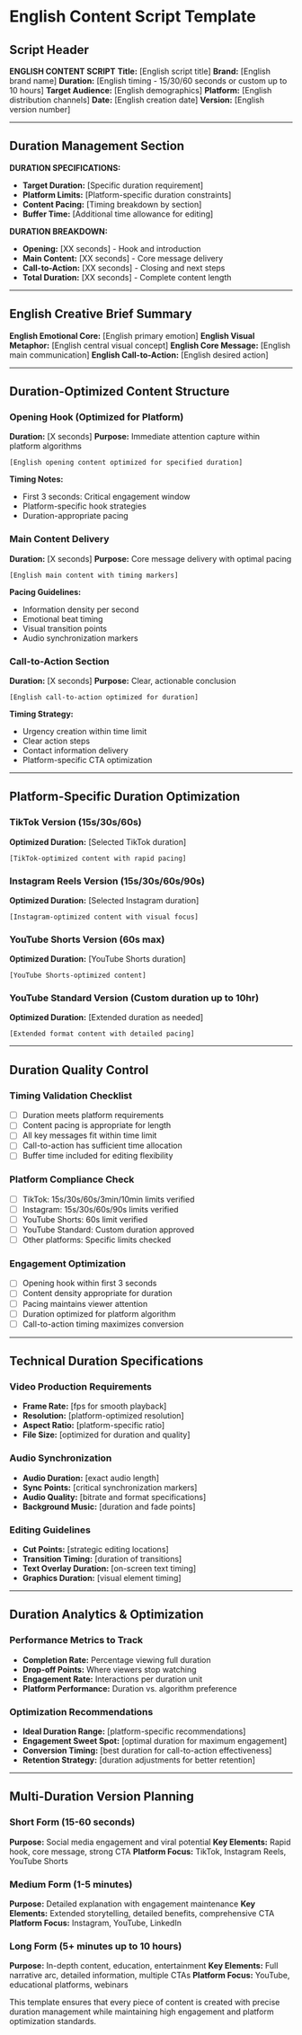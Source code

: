 # English Content Script Template

## Script Header

**ENGLISH CONTENT SCRIPT**
**Title:** [English script title]
**Brand:** [English brand name]
**Duration:** [English timing - 15/30/60 seconds or custom up to 10 hours]
**Target Audience:** [English demographics]
**Platform:** [English distribution channels]
**Date:** [English creation date]
**Version:** [English version number]

---

## Duration Management Section

**DURATION SPECIFICATIONS:**
- **Target Duration:** [Specific duration requirement]
- **Platform Limits:** [Platform-specific duration constraints]
- **Content Pacing:** [Timing breakdown by section]
- **Buffer Time:** [Additional time allowance for editing]

**DURATION BREAKDOWN:**
- **Opening:** [XX seconds] - Hook and introduction
- **Main Content:** [XX seconds] - Core message delivery
- **Call-to-Action:** [XX seconds] - Closing and next steps
- **Total Duration:** [XX seconds] - Complete content length

---

## English Creative Brief Summary

**English Emotional Core:** [English primary emotion]
**English Visual Metaphor:** [English central visual concept]
**English Core Message:** [English main communication]
**English Call-to-Action:** [English desired action]

---

## Duration-Optimized Content Structure

### Opening Hook (Optimized for Platform)
**Duration:** [X seconds]
**Purpose:** Immediate attention capture within platform algorithms

```
[English opening content optimized for specified duration]
```

**Timing Notes:**
- First 3 seconds: Critical engagement window
- Platform-specific hook strategies
- Duration-appropriate pacing

### Main Content Delivery
**Duration:** [X seconds]
**Purpose:** Core message delivery with optimal pacing

```
[English main content with timing markers]
```

**Pacing Guidelines:**
- Information density per second
- Emotional beat timing
- Visual transition points
- Audio synchronization markers

### Call-to-Action Section
**Duration:** [X seconds]
**Purpose:** Clear, actionable conclusion

```
[English call-to-action optimized for duration]
```

**Timing Strategy:**
- Urgency creation within time limit
- Clear action steps
- Contact information delivery
- Platform-specific CTA optimization

---

## Platform-Specific Duration Optimization

### TikTok Version (15s/30s/60s)
**Optimized Duration:** [Selected TikTok duration]
```
[TikTok-optimized content with rapid pacing]
```

### Instagram Reels Version (15s/30s/60s/90s)
**Optimized Duration:** [Selected Instagram duration]
```
[Instagram-optimized content with visual focus]
```

### YouTube Shorts Version (60s max)
**Optimized Duration:** [YouTube Shorts duration]
```
[YouTube Shorts-optimized content]
```

### YouTube Standard Version (Custom duration up to 10hr)
**Optimized Duration:** [Extended duration as needed]
```
[Extended format content with detailed pacing]
```

---

## Duration Quality Control

### Timing Validation Checklist
- [ ] Duration meets platform requirements
- [ ] Content pacing is appropriate for length
- [ ] All key messages fit within time limit
- [ ] Call-to-action has sufficient time allocation
- [ ] Buffer time included for editing flexibility

### Platform Compliance Check
- [ ] TikTok: 15s/30s/60s/3min/10min limits verified
- [ ] Instagram: 15s/30s/60s/90s limits verified
- [ ] YouTube Shorts: 60s limit verified
- [ ] YouTube Standard: Custom duration approved
- [ ] Other platforms: Specific limits checked

### Engagement Optimization
- [ ] Opening hook within first 3 seconds
- [ ] Content density appropriate for duration
- [ ] Pacing maintains viewer attention
- [ ] Duration optimized for platform algorithm
- [ ] Call-to-action timing maximizes conversion

---

## Technical Duration Specifications

### Video Production Requirements
- **Frame Rate:** [fps for smooth playback]
- **Resolution:** [platform-optimized resolution]
- **Aspect Ratio:** [platform-specific ratio]
- **File Size:** [optimized for duration and quality]

### Audio Synchronization
- **Audio Duration:** [exact audio length]
- **Sync Points:** [critical synchronization markers]
- **Audio Quality:** [bitrate and format specifications]
- **Background Music:** [duration and fade points]

### Editing Guidelines
- **Cut Points:** [strategic editing locations]
- **Transition Timing:** [duration of transitions]
- **Text Overlay Duration:** [on-screen text timing]
- **Graphics Duration:** [visual element timing]

---

## Duration Analytics & Optimization

### Performance Metrics to Track
- **Completion Rate:** Percentage viewing full duration
- **Drop-off Points:** Where viewers stop watching
- **Engagement Rate:** Interactions per duration unit
- **Platform Performance:** Duration vs. algorithm preference

### Optimization Recommendations
- **Ideal Duration Range:** [platform-specific recommendations]
- **Engagement Sweet Spot:** [optimal duration for maximum engagement]
- **Conversion Timing:** [best duration for call-to-action effectiveness]
- **Retention Strategy:** [duration adjustments for better retention]

---

## Multi-Duration Version Planning

### Short Form (15-60 seconds)
**Purpose:** Social media engagement and viral potential
**Key Elements:** Rapid hook, core message, strong CTA
**Platform Focus:** TikTok, Instagram Reels, YouTube Shorts

### Medium Form (1-5 minutes)
**Purpose:** Detailed explanation with engagement maintenance
**Key Elements:** Extended storytelling, detailed benefits, comprehensive CTA
**Platform Focus:** Instagram, YouTube, LinkedIn

### Long Form (5+ minutes up to 10 hours)
**Purpose:** In-depth content, education, entertainment
**Key Elements:** Full narrative arc, detailed information, multiple CTAs
**Platform Focus:** YouTube, educational platforms, webinars

This template ensures that every piece of content is created with precise duration management while maintaining high engagement and platform optimization standards.
